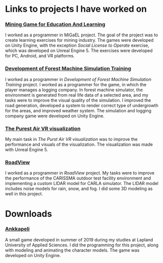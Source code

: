 # Links to projects I have worked on

### [Mining Game for Education And Learning](https://www.migael.fi/)
I worked as a programmer in MiGaEL project. The goal of the project was to create learning exercises for mining industry. The games were developed on Unity Engine, with the exception _Social License to Operate_ exercise, which was developed on Unreal Engine 5. The exercises were developed for PC, Android, and VR platforms. 

### [Development of Forest Machine Simulation Training](https://www.frostbit.fi/en/portfolio/mesi/)
I worked as a programmer in _Development of Forest Machine Simulation Training_ project. I worked as a programmer for the game, in which the player manages a logging company. In forest machine simulator, the environment is generated from real life data of a selected area, and my tasks were to improve the visual quality of the simulation. I improved the road generation, developed a system to render correct type of undergrowth for the areas, and improved weather system. The simulation and logging company game were developed on Unity Engine.

### [The Purest Air VR visualization](https://discovermuonio.fi/en/thepurestair/virtual-trip-to-pallas-yllastunturi-national-park/)
My main task in _The Purst Air VR visualization_ was to improve the performance and visuals of the visualization. The visualization was made with Unreal Engine 5.

### [RoadView](https://www.frostbit.fi/en/portfolio/roadview/)
I worked as a programmer in _RoadView_ project. My tasks were to improve the performance of the CARISSMA outdoor test facility environment and implementing a custom LIDAR model for CARLA simulator. The LIDAR model includes noise models for rain, snow, and fog. I did some 3D modeling as well in this project.

# Downloads
### [Ankkapeli](https://github.com/hannulatvv/Portfolio/releases/download/Games/AnkkapeliBuild.zip)
A small game developed in summer of 2019 during my studies at Lapland University of Applied Sciences. I did the programming for this project, along with modeling and animating the character models. The game was developed on Unity Engine.
